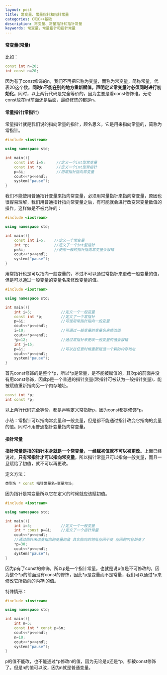 ```yaml
---
layout: post
title: 常变量、常量指针和指针常量
categories: C和C++基础
description: 常变量、常量指针和指针常量
keywords: 常变量，常量指针和指针常量
---
```


#### 常变量(常量)

比如：

```cpp
const int n=20;
int const n=20;
```

因为有了const修饰的n，我们不再把它称为变量，而称为常变量，简称常量，代表20这个数。**同时n不能在别的地方重新赋值。声明定义常变量时必须同时进行初始化**。同时，以上两行代码是完全等价的，因为主要是看const修饰谁。无论const放在int前面还是后面，最终修饰的都是n。


#### 常量指针(常指针)

常量指针就是我们说的指向常量的指针，顾名思义，它是用来指向常量的，简称为常指针。

```cpp
#include <iostream>

using namespace std;

int main(){
	const int i=5;     //定义一个int型常变量
	const int *p;      //定义一个int型常指针
	p=&i;              //用常指针指向常变量
	cout<<*p<<endl;
	system("pause");
}
```

我们不能使用普通指针变量来指向常变量，必须用常量指针来指向常变量，原因也很容易理解，我们用普通指针指向常变量之后，有可能就会进行改变常变量数值的操作，这样做是不被允许的：

```cpp
#include <iostream>

using namespace std;

int main(){
	const int i=5;    //定义一个常变量
	int *p;           //定义了一个int型指针 
	p=&i;             //使用一般的指针指向常变量会报错
	cout<<*p<<endl;
	system("pause");
}
```

用常指针也是可以指向一般变量的，不过不可以通过常指针来更改一般变量的值，但是可以通过一般变量的变量名来修改变量的值。

```cpp
#include <iostream>

using namespace std;

int main(){
	int i=5;             //定义一个一般变量
	const int *p;        //定义了一个常指针 
	p=&i;                //可使用常指针指向一般变量 
	cout<<*p<<endl;
	i=10;                //可通过一般变量的变量名来修改值
	cout<<*p<<endl; 
	*p=12;               //通过常指针来更改一般变量的值会报错
	int j=15;
	p=&j;                //可以在任意时候重新赋值一个新的内存地址
	cout<<*p<<endl; 
	system("pause");
}
```

首先const修饰的是整个\*p，所以\*p是常量，是不能被赋值的，其次p的前面并没有用const修饰，因此p是一个普通的指针变量(常指针可被认为一般指针变量)，能被赋值重新指向另一个内存地址。

```cpp
const int *p;
int const *p;
```

以上两行代码完全等价，都是声明定义常指针p，因为const都是修饰\*p。

小结：常指针可以指向常变量和一般变量，但是都不能通过指针改变它指向的变量的值。同时不用普通指针变量指向常变量。


#### 指针常量

**指针常量是指的指针本身就是一个常变量，一经赋初值就不可以被更改**。上面已经说过，**只有常指针才可以指向常变量**，所以指针常量只可以指向一般变量，而且一旦赋给了初值，就不可以再更改。

定义方法：

```cpp
类型名 * const 指针常量名=变量地址;
```

因为指针是常变量所以它在定义的时候就应该赋初值。

```cpp
#include <iostream>

using namespace std;

int main(){
	int i=5;             //定义一个一般变量
	int * const p=&i;    //定义了一个指针常量 
	cout<<*p<<endl; 
	//通过指针来改变指向的变量的值 其实指向的地址空间不变 空间的内容却变了
	*p=30;               
	cout<<*p<<endl;
	system("pause");
}
```

因为p有了const的修饰，所以p是一个指针常量，也就是说p值是不可修改的，因为整个\*p的前面没有const的修饰，因此\*p是变量而不是常量，我们可以通过\*p来修改它所指向的内存i的值。

特殊情形：

```cpp
#include <iostream>

using namespace std;

int main(){
	int n=5;
	const int * const p=&n;              
	cout<<*p<<endl;
	n=10;
	cout<<*p<<endl;
	system("pause");
}
```

p的值不能改，也不能通过\*p修改n的值，因为无论是p还是\*p，都被const修饰了。但是n的值可以改，因为n就是普通变量。

